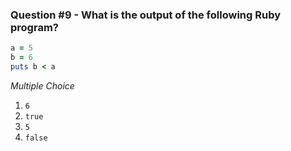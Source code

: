 ### Question #9 - What is the output of the following Ruby program?
``` ruby
a = 5
b = 6
puts b < a
```

*Multiple Choice*

1. `6`
2. `true`
3. `5`
4. `false`
